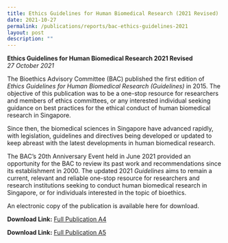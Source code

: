 ```yaml
---
title: Ethics Guidelines for Human Biomedical Research (2021 Revised)
date: 2021-10-27
permalink: /publications/reports/bac-ethics-guidelines-2021
layout: post
description: ""
---
```



**Ethics Guidelines for Human Biomedical Research 2021 Revised** <br>
*27 October 2021*

The Bioethics Advisory Committee (BAC) published the first edition of *Ethics Guidelines for Human Biomedical Research (Guidelines)* in 2015. The objective of this publication was to be a one-stop resource for researchers and members of ethics committees, or any interested individual seeking guidance on best practices for the ethical conduct of human biomedical research in Singapore.

Since then, the biomedical sciences in Singapore have advanced rapidly, with legislation, guidelines and directives being developed or updated to keep abreast with the latest developments in human biomedical research.

The BAC’s 20th Anniversary Event held in June 2021 provided an opportunity for the BAC to review its past work and recommendations since its establishment in 2000.  The updated 2021 *Guidelines* aims to remain a current, relevant and reliable one-stop resource for researchers and research institutions seeking to conduct human biomedical research in Singapore, or for individuals interested in the topic of bioethics.

An electronic copy of the publication is available here for download.

**Download Link:** [Full Publication A4](https://go.gov.sg/bacethicsguidelines2021-a4)

**Download Link:** [Full Publication A5](https://go.gov.sg/bacethicsguidelines2021-a5)